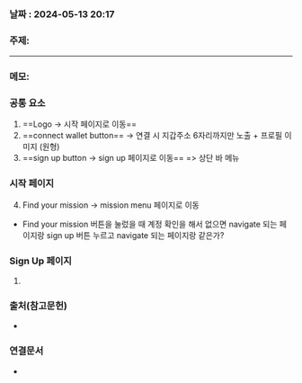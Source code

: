 
### 날짜 : 2024-05-13 20:17

### 주제: 

---
### 메모: 
### 공통 요소
1. ==Logo $\rightarrow$ 시작 페이지로 이동==
2. ==connect wallet button== $\rightarrow$ 연결 시 지갑주소 6자리까지만 노출 + 프로필 이미지 (원형)
3. ==sign up button $\rightarrow$ sign up 페이지로 이동== 
   => 상단 바 메뉴
### 시작 페이지

4. Find your mission $\rightarrow$ mission menu 페이지로 이동

- Find your mission 버튼을 눌렀을 때 계정 확인을 해서 없으면 navigate 되는 페이지랑 sign up 버튼 누르고 navigate 되는 페이지랑 같은가?

###  Sign Up 페이지
1. 
### 출처(참고문헌)
-

### 연결문서
-